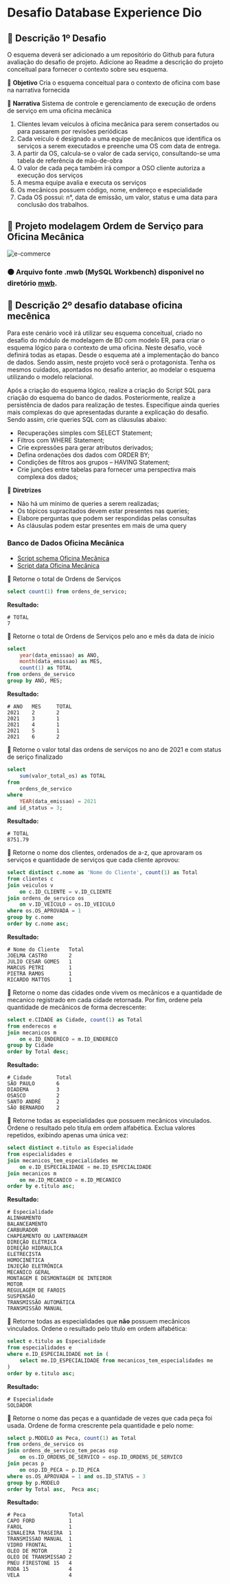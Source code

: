 # Desafio Database Experience Dio

## 📑 Descrição 1º Desafio
O esquema deverá ser adicionado a um repositório do Github para futura avaliação do desafio de projeto. Adicione ao Readme a descrição do projeto conceitual para fornecer o contexto sobre seu esquema.

🎯  **Objetivo**
Cria o esquema conceitual para o contexto de oficina com base na narrativa fornecida

📃 **Narrativa**
Sistema de controle e gerenciamento de execução de ordens de serviço em uma oficina mecânica
1. Clientes levam veículos à oficina mecânica para serem consertados ou para passarem por revisões  periódicas
2. Cada veículo é designado a uma equipe de mecânicos que identifica os serviços a serem executados e preenche uma OS com data de entrega.
3. A partir da OS, calcula-se o valor de cada serviço, consultando-se uma tabela de referência de mão-de-obra
4. O valor de cada peça também irá compor a OSO cliente autoriza a execução dos serviços
5. A mesma equipe avalia e executa os serviços
6. Os mecânicos possuem código, nome, endereço e especialidade
7. Cada OS possui: n°, data de emissão, um valor, status e uma data para conclusão dos trabalhos.

## 🔵 Projeto modelagem Ordem de Serviço para Oficina Mecânica

![e-commerce](https://github.com/mballem/digital-inovation-one/blob/master/database-experience/desafio-oficina-mecanica/image/Oficina_Menanica.png)

### 🟠 Arquivo fonte .mwb (MySQL Workbench) disponivel no diretório <a href="https://github.com/mballem/digital-inovation-one/tree/master/database-experience/desafio-oficina-mecanica/mwb" alt="mwb">mwb</a>.

## 📑 Descrição 2º desafio database oficina mecênica
Para este cenário você irá utilizar seu esquema conceitual, criado no desafio do módulo de modelagem de BD com modelo ER, para criar o esquema lógico para o contexto de uma oficina. Neste desafio, você definirá todas as etapas. Desde o esquema até a implementação do banco de dados. Sendo assim, neste projeto você será o protagonista. Tenha os mesmos cuidados, apontados no desafio anterior, ao modelar o esquema utilizando o modelo relacional.

Após a criação do esquema lógico, realize a criação do Script SQL para criação do esquema do banco de dados. Posteriormente, realize a persistência de dados para realização de testes. Especifique ainda queries mais complexas do que apresentadas durante a explicação do desafio. Sendo assim, crie queries SQL com as cláusulas abaixo:

* Recuperações simples com SELECT Statement;
* Filtros com WHERE Statement;
* Crie expressões para gerar atributos derivados;
* Defina ordenações dos dados com ORDER BY;
* Condições de filtros aos grupos – HAVING Statement;
* Crie junções entre tabelas para fornecer uma perspectiva mais complexa dos dados;

📃 **Diretrizes**
* Não há um mínimo de queries a serem realizadas;
* Os tópicos supracitados devem estar presentes nas queries;
* Elabore perguntas que podem ser respondidas pelas consultas
* As cláusulas podem estar presentes em mais de uma query

### Banco de Dados Oficina Mecânica
* [Script schema Oficina Mecânica](https://github.com/mballem/digital-inovation-one/blob/master/database-experience/desafio-oficina-mecanica/script-sql/schema.sql)
* [Script data Oficina Mecânica](https://github.com/mballem/digital-inovation-one/blob/master/database-experience/desafio-oficina-mecanica/script-sql/data.sql)

🔎  Retorne o total de Ordens de Serviços
```sql
select count(1) from ordens_de_servico;
```
**Resultado:**
```
# TOTAL
7
```

🔎  Retorne o total de Ordens de Serviços pelo ano e mês da data de inicio
```sql
select 
	year(data_emissao) as ANO,
	month(data_emissao) as MES, 
    count(1) as TOTAL 
from ordens_de_servico
group by ANO, MES;
```
**Resultado:**
```
# ANO	MES	    TOTAL
2021	2	    2
2021	3	    1
2021	4	    1
2021	5	    1
2021	6	    2
```

🔎  Retorne o valor total das ordens de serviços no ano de 2021 e com status de seriço finalizado
```sql
select 
	sum(valor_total_os) as TOTAL
from 
	ordens_de_servico
where 
	YEAR(data_emissao) = 2021
and id_status = 3;
```
**Resultado:**
```
# TOTAL
8751.79
```

🔎  Retorne o nome dos clientes, ordenados de a-z, que aprovaram os serviços e quantidade de serviços que cada
cliente aprovou:
```sql
select distinct c.nome as 'Nome do Cliente', count(1) as Total	 
from clientes c 
join veiculos v
	on c.ID_CLIENTE = v.ID_CLIENTE
join ordens_de_servico os 
	on v.ID_VEICULO = os.ID_VEICULO
where os.OS_APROVADA = 1
group by c.nome
order by c.nome asc;
```
**Resultado:**
```
# Nome do Cliente	Total
JOELMA CASTRO	    2
JULIO CESAR GOMES	1
MARCUS PETRI	    1
PIETRA RAMOS	    1
RICARDO MATTOS	    1
```

🔎  Retorne o nome das cidades onde vivem os mecânicos e a quantidade de mecanico registrado em cada cidade retornada. 
Por fim, ordene pela quantidade de mecânicos de forma decrescente:
```sql
select e.CIDADE as Cidade, count(1) as Total
from enderecos e 
join mecanicos m
	on e.ID_ENDERECO = m.ID_ENDERECO
group by Cidade
order by Total desc;
```
**Resultado:**
```
# Cidade	    Total
SÃO PAULO	    6
DIADEMA	        3
OSASCO	        2
SANTO ANDRÉ	    2
SÃO BERNARDO	2
```

🔎  Retorne todas as especialidades que possuem mecânicos vinculados. Ordene o resultado pelo titula em ordem alfabética.
Exclua valores repetidos, exibindo apenas uma única vez:
```sql
select distinct e.titulo as Especialidade
from especialidades e 
join mecanicos_tem_especialidades me
	on e.ID_ESPECIALIDADE = me.ID_ESPECIALIDADE
join mecanicos m
	on me.ID_MECANICO = m.ID_MECANICO
order by e.titulo asc;
```
**Resultado:**
```
# Especialidade
ALINHAMENTO
BALANCEAMENTO
CARBURADOR
CHAPEAMENTO OU LANTERNAGEM
DIREÇÃO ELÉTRICA
DIREÇÃO HIDRAULICA
ELETRECISTA
HOMOCINÉTICA
INJEÇÃO ELETRÔNICA
MECANICO GERAL
MONTAGEM E DESMONTAGEM DE INTEIROR
MOTOR
REGULAGEM DE FAROIS
SUSPENSÃO
TRANSMISSÃO AUTOMÁTICA
TRANSMISSÃO MANUAL
```

🔎  Retorne todas as especialidades que **não** possuem mecânicos vinculados. Ordene o resultado pelo titulo em ordem alfabética:
```sql
select e.titulo as Especialidade
from especialidades e 
where e.ID_ESPECIALIDADE not in (
	select me.ID_ESPECIALIDADE from mecanicos_tem_especialidades me 
) 
order by e.titulo asc;
```
**Resultado:**
```
# Especialidade
SOLDADOR
```

🔎  Retorne o nome das peças e a quantidade de vezes que cada peça foi usada. Ordene de forma crescrente pela
quantidade e pelo nome:
```sql
select p.MODELO as Peca, count(1) as Total
from ordens_de_servico os
join ordens_de_servico_tem_pecas osp
	on os.ID_ORDENS_DE_SERVICO = osp.ID_ORDENS_DE_SERVICO
join pecas p
	on osp.ID_PECA = p.ID_PECA
where os.OS_APROVADA = 1 and os.ID_STATUS = 3
group by p.MODELO
order by Total asc,  Peca asc;	
```
**Resultado:**
```
# Peca	            Total
CAPO FORD	        1
FAROL	            1
SINALEIRA TRASEIRA	1
TRANSMISSAO MANUAL	1
VIDRO FRONTAL	    1
OLEO DE MOTOR	    2
OLEO DE TRANSMISSAO	2
PNEU FIRESTONE 15	4
RODA 15	            4
VELA	            4
```